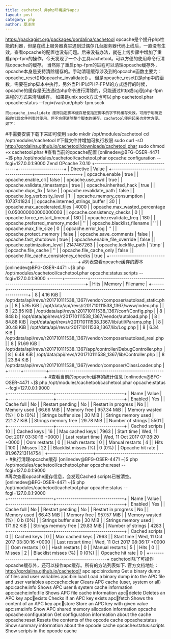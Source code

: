 ```yaml
---
title: cachetool 非php环境操作apcu
layout: post
category: php
author: 夏泽民
---
```

https://packagist.org/packages/gordalina/cachetool
   opcache是个提升php性能的利器，但是在线上服务器真实遇到过偶尔几台服务器代码上线后，一直没有生效，查看opcache的配置也没有问题。后来没有办法，就在上线步骤中增加了重启php-fpm的操作。今天发现了一个小工具cachetool。可以方便的使用命令行清除opcache的缓存。
    当然除了重启php-fpm的进程可以清理opcache缓存外，opcache本身是支持清除缓存的。手动清理缓存涉及到的opcache函数主要为：opcache_reset()和opcache_invalidate() 。    但是opcache_reset()是php中的函数，需要在php脚本中执行，另外当PHP以PHP-FPM的方式运行的时候，opcache的缓存是无法通过php命令进行清除的，只能通过http或cgi到php-fpm进程的方式来清除缓存。
    如果是unix sock方式也可以
    php cachetool.phar opcache:status --fcgi=/var/run/php5-fpm.sock
<!-- more -->
    而opcache_invalidate 废除指定脚本缓存是使指定脚本的字节码缓存失效。可用于明确更新的代码文件列表时使用，但不方便清除整个脚本的缓存。cachetool使用起来也非常方便。如下：

#不需要安装下载下来即可使用
sudo mkdir /opt/modules/cachetool
cd /opt/modules/cachetool
#下载文件并增加可执行权限
sudo curl -sO http://gordalina.github.io/cachetool/downloads/cachetool.phar
sudo chmod +x cachetool.phar
#查看当前的opcache配置
[onlinedev@BFG-OSER-4471 ~]$ php /opt/modules/cachetool/cachetool.phar opcache:configuration --fcgi=127.0.0.1:9000
Zend OPcache 7.0.10
+---------------------------------------+----------------------+
| Directive                             | Value                |
+---------------------------------------+----------------------+
| opcache.enable                        | true                 |
| opcache.enable_cli                    | false                |
| opcache.use_cwd                       | true                 |
| opcache.validate_timestamps           | true                 |
| opcache.inherited_hack                | true                 |
| opcache.dups_fix                      | false                |
| opcache.revalidate_path               | false                |
| opcache.log_verbosity_level           | 1                    |
| opcache.memory_consumption            | 1073741824           |
| opcache.interned_strings_buffer       | 30                   |
| opcache.max_accelerated_files         | 4000                 |
| opcache.max_wasted_percentage         | 0.050000000000000003 |
| opcache.consistency_checks            | 0                    |
| opcache.force_restart_timeout         | 180                  |
| opcache.revalidate_freq               | 180                  |
| opcache.preferred_memory_model        | ''                   |
| opcache.blacklist_filename            | ''                   |
| opcache.max_file_size                 | 0                    |
| opcache.error_log                     | ''                   |
| opcache.protect_memory                | false                |
| opcache.save_comments                 | false                |
| opcache.fast_shutdown                 | true                 |
| opcache.enable_file_override          | false                |
| opcache.optimization_level            | 2147467263           |
| opcache.lockfile_path                 | '/tmp'               |
| opcache.file_cache                    | ''                   |
| opcache.file_cache_only               | false                |
| opcache.file_cache_consistency_checks | true                 |
+---------------------------------------+----------------------+
#列表查看opcache缓存的脚本
[onlinedev@BFG-OSER-4471 ~]$ php /opt/modules/cachetool/cachetool.phar opcache:status:scripts --fcgi=127.0.0.1:9000
+------+-----------+---------------------------------------------------------------------------+
| Hits | Memory    | Filename                                                                  |
+------+-----------+---------------------------------------------------------------------------+
| 8    | 4.16 KiB  | /opt/data/api/revs/r201710111538_1367/vendor/composer/autoload_static.php |
| 8    | 5.95 KiB  | /opt/data/api/revs/r201710111538_1367/www/index.php                       |
| 8    | 23.85 KiB | /opt/data/api/revs/r201710111538_1367/conf/Config.php                     |
| 8    | 848 b     | /opt/data/api/revs/r201710111538_1367/vendor/autoload.php                 |
| 8    | 84.88 KiB | /opt/data/api/revs/r201710111538_1367/lib/util/Params.php                 |
| 8    | 30.48 KiB | /opt/data/api/revs/r201710111538_1367/lib/Log.php                         |
| 8    | 6.34 KiB  | /opt/data/api/revs/r201710111538_1367/vendor/composer/autoload_real.php   |
| 8    | 51.69 KiB | /opt/data/api/revs/r201710111538_1367/app/controller/DebugController.php  |
| 8    | 6.48 KiB  | /opt/data/api/revs/r201710111538_1367/lib/Controller.php                  |
| 8    | 23.84 KiB | /opt/data/api/revs/r201710111538_1367/vendor/composer/ClassLoader.php     |
+------+-----------+---------------------------------------------------------------------------+
#查看当前的opcache缓存的统计信息
[onlinedev@BFG-OSER-4471 ~]$ php /opt/modules/cachetool/cachetool.phar opcache:status --fcgi=127.0.0.1:9000       
+----------------------+---------------------------------+
| Name                 | Value                           |
+----------------------+---------------------------------+
| Enabled              | Yes                             |
| Cache full           | No                              |
| Restart pending      | No                              |
| Restart in progress  | No                              |
| Memory used          | 66.66 MiB                       |
| Memory free          | 957.34 MiB                      |
| Memory wasted (%)    | 0 b (0%)                        |
| Strings buffer size  | 30 MiB                          |
| Strings memory used  | 221.27 KiB                      |
| Strings memory free  | 29.78 MiB                       |
| Number of strings    | 5501                            |
+----------------------+---------------------------------+
| Cached scripts       | 10                              |
| Cached keys          | 16                              |
| Max cached keys      | 7963                            |
| Start time           | Wed, 11 Oct 2017 03:30:16 +0000 |
| Last restart time    | Wed, 11 Oct 2017 07:38:20 +0000 |
| Oom restarts         | 0                               |
| Hash restarts        | 0                               |
| Manual restarts      | 4                               |
| Hits                 | 100                             |
| Misses               | 22                              |
| Blacklist misses (%) | 0 (0%)                          |
| Opcache hit rate     | 81.967213114754                 |
+----------------------+---------------------------------+
#执行清理opcache缓存
[onlinedev@BFG-OSER-4471 ~]$ php /opt/modules/cachetool/cachetool.phar opcache:reset --fcgi=127.0.0.1:9000   
#再次查看opcache缓存信息，会发现Cached scripts已被清空。                               
[onlinedev@BFG-OSER-4471 ~]$ php /opt/modules/cachetool/cachetool.phar opcache:status --fcgi=127.0.0.1:9000       
+----------------------+---------------------------------+
| Name                 | Value                           |
+----------------------+---------------------------------+
| Enabled              | Yes                             |
| Cache full           | No                              |
| Restart pending      | No                              |
| Restart in progress  | No                              |
| Memory used          | 66.43 MiB                       |
| Memory free          | 957.57 MiB                      |
| Memory wasted (%)    | 0 b (0%)                        |
| Strings buffer size  | 30 MiB                          |
| Strings memory used  | 171.92 KiB                      |
| Strings memory free  | 29.83 MiB                       |
| Number of strings    | 4283                            |
+----------------------+---------------------------------+
| Cached scripts       | 0                               |
| Cached keys          | 0                               |
| Max cached keys      | 7963                            |
| Start time           | Wed, 11 Oct 2017 03:30:16 +0000 |
| Last restart time    | Wed, 11 Oct 2017 08:36:17 +0000 |
| Oom restarts         | 0                               |
| Hash restarts        | 0                               |
| Manual restarts      | 5                               |
| Hits                 | 0                               |
| Misses               | 2                               |
| Blacklist misses (%) | 0 (0%)                          |
| Opcache hit rate     | 0                               |
+----------------------+---------------------------------+ cachetool除了可操作opcache缓存外，还可以操作apc缓存。所有的方法列表如下.
官方文档地址：http://gordalina.github.io/cachetool/
apc
  apc:bin:dump             Get a binary dump of files and user variables
  apc:bin:load             Load a binary dump into the APC file and user variables
  apc:cache:clear          Clears APC cache (user, system or all)
  apc:cache:info           Shows APC user & system cache information
  apc:cache:info:file      Shows APC file cache information
  apc:key:delete           Deletes an APC key
  apc:key:exists           Checks if an APC key exists
  apc:key:fetch            Shows the content of an APC key
  apc:key:store            Store an APC key with given value
  apc:sma:info             Show APC shared memory allocation information
opcache
  opcache:configuration    Get configuration information about the cache
  opcache:reset            Resets the contents of the opcode cache
  opcache:status           Show summary information about the opcode cache
  opcache:status:scripts   Show scripts in the opcode cache
